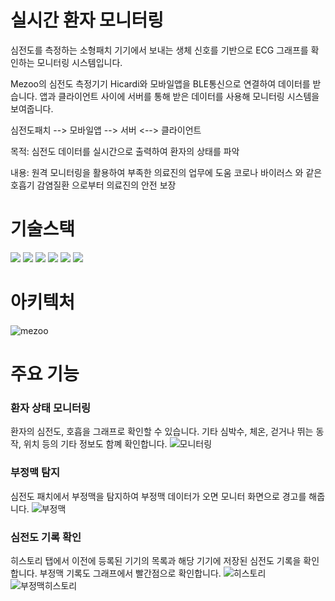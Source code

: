 # 실시간 환자 모니터링 
심전도를 측정하는 소형패치 기기에서 보내는 생체 신호를 기반으로 ECG 그래프를 확인하는 모니터링 시스템입니다.

Mezoo의 심전도 측정기기 Hicardi와 모바일앱을 BLE통신으로 연결하여 데이터를 받습니다.
앱과 클라이언트 사이에 서버를 통해 받은 데이터를 사용해 모니터링 시스템을 보여줍니다. 

심전도패치 --> 모바일앱 --> 서버 <--> 클라이언트


목적: 	심전도 데이터를 실시간으로 출력하여 환자의 상태를 파악


내용: 	원격 모니터링을 활용하여 부족한 의료진의 업무에 도움
	코로나 바이러스 와 같은 호흡기 감염질환 으로부터 의료진의 	안전 보장

# 기술스택
<img src="https://img.shields.io/badge/typescript-3178C6?style=flat-square&logo=typescript&logoColor=white"/>
<img src="https://img.shields.io/badge/dart-0175C2?style=flat-square&logo=dart&logoColor=white"/>
<img src="https://img.shields.io/badge/angular-0F0F11?style=flat-square&logo=angular&logoColor=white"/>
<img src="https://img.shields.io/badge/FLutter-02569B?style=flat-square&logo=FLutter&logoColor=white"/>
<img src="https://img.shields.io/badge/mongodb-47A248?style=flat-square&logo=mongodb&logoColor=white"/>
<img src="https://img.shields.io/badge/nodedotjs-339933?style=flat-square&logo=nodedotjs&logoColor=white"/>

# 아키텍처
![mezoo](https://github.com/user-attachments/assets/d3eb06da-9a29-4b28-9743-16a20a7c8fd0)



# 주요 기능
### 환자 상태 모니터링
환자의 심전도, 호흡을 그래프로 확인할 수 있습니다. 기타 심박수, 체온, 걷거나 뛰는 동작, 위치 등의 기타 정보도 함꼐 확인합니다.
![모니터링](https://github.com/vpfl95/flutter_ble/assets/68257796/c3f406ce-7200-4646-8b73-5b2a159f0a73)

### 부정맥 탐지
심전도 패치에서 부정맥을 탐지하여 부정맥 데이터가 오면 모니터 화면으로 경고를 해줍니다.
![부정맥](https://github.com/vpfl95/flutter_ble/assets/68257796/dc920392-49f5-4ec4-a984-893aa8429fb5)

### 심전도 기록 확인
히스토리 탭에서 이전에 등록된 기기의 목록과 해당 기기에 저장된 심전도 기록을 확인합니다.
부정맥 기록도 그래프에서 빨간점으로 확인합니다. 
![히스토리](https://github.com/vpfl95/flutter_ble/assets/68257796/58aab274-a947-416e-887a-42d3cbcc882f)
![부정맥히스토리](https://github.com/vpfl95/flutter_ble/assets/68257796/511116aa-fe38-4883-92a4-5fe747933102)
